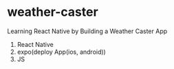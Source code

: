 # weather-caster

Learning React Native by Building a Weather Caster App

1. React Native
2. expo(deploy App(ios, android))
3. JS